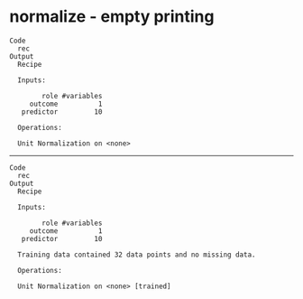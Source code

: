 # normalize - empty printing

    Code
      rec
    Output
      Recipe
      
      Inputs:
      
            role #variables
         outcome          1
       predictor         10
      
      Operations:
      
      Unit Normalization on <none>

---

    Code
      rec
    Output
      Recipe
      
      Inputs:
      
            role #variables
         outcome          1
       predictor         10
      
      Training data contained 32 data points and no missing data.
      
      Operations:
      
      Unit Normalization on <none> [trained]

